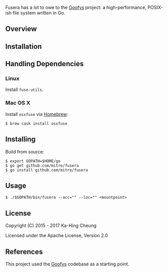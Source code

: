 Fusera has a lot to owe to the [Goofys](https://github.com/kahing/goofys) project: a high-performance, POSIX-ish file system written in Go.

Overview
---

Installation
---

## Handling Dependencies

### Linux

Install `fuse-utils`.

### Mac OS X

Install `osxfuse` via [Homebrew](http://brew.sh/):

```ShellSession
$ brew cask install osxfuse
```

## Installing

Build from source:

```ShellSession
$ export GOPATH=$HOME/go
$ go get github.com/mitre/fusera
$ go install github.com/mitre/fusera
```

Usage
---

```ShellSession
$ ./$GOPATH/bin/fusera --acc="" --loc="" <mountpoint>
```

License
---

Copyright (C) 2015 - 2017 Ka-Hing Cheung

Licensed under the Apache License, Version 2.0

References
---

This project used the [Goofys](https://github.com/kahing/goofys) codebase as a starting point.


